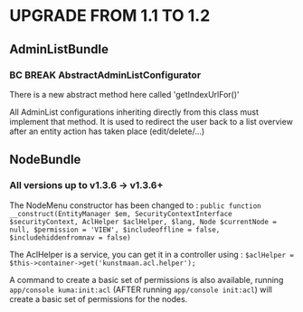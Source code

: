 # UPGRADE FROM 1.1 TO 1.2

## AdminListBundle

### BC BREAK AbstractAdminListConfigurator

There is a new abstract method here called 'getIndexUrlFor()'

All AdminList configurations inheriting directly from this class must implement that method. It is used to redirect the user back to a list overview after an entity action has taken place (edit/delete/...)

## NodeBundle

### All versions up to v1.3.6 -> v1.3.6+

The NodeMenu constructor has been changed to :
```public function __construct(EntityManager $em, SecurityContextInterface $securityContext, AclHelper $aclHelper, $lang, Node $currentNode = null, $permission = 'VIEW', $includeoffline = false, $includehiddenfromnav = false)```

The AclHelper is a service, you can get it in a controller using : ```$aclHelper = $this->container->get('kunstmaan.acl.helper');```

A command to create a basic set of permissions is also available, running ```app/console kuma:init:acl```
(AFTER running ```app/console init:acl```) will create a basic set of permissions for the nodes.
